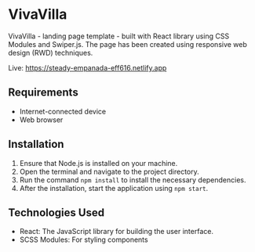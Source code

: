# VivaVilla

VivaVilla - landing page template - built with React library using CSS Modules and Swiper.js. The page has been created using responsive web design (RWD) techniques.

Live: https://steady-empanada-eff616.netlify.app

## Requirements
- Internet-connected device
- Web browser

## Installation

1. Ensure that Node.js is installed on your machine.
2. Open the terminal and navigate to the project directory.
3. Run the command `npm install` to install the necessary dependencies.
4. After the installation, start the application using `npm start`.

## Technologies Used

- React: The JavaScript library for building the user interface.
- SCSS Modules: For styling components
